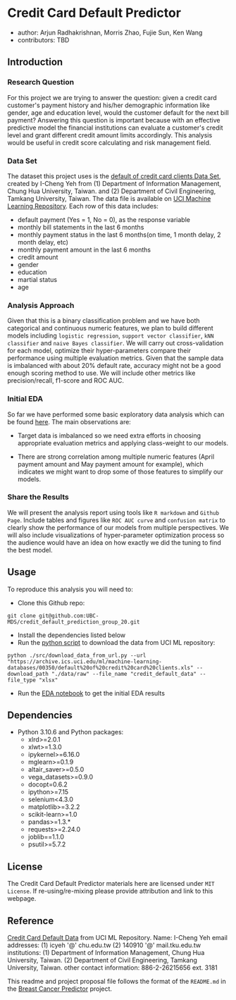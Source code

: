 # Credit Card Default Predictor

  - author: Arjun Radhakrishnan, Morris Zhao, Fujie Sun, Ken Wang
  - contributors: TBD

## Introduction

### Research Question

For this project we are trying to answer the question: given a credit card customer's payment history and his/her demographic information like gender, age and education level, would the customer default for the next bill payment? Answering this question is important because with an effective predictive model the financial institutions can evaluate a customer's credit level and grant different credit amount limits accordingly. This analysis would be useful in credit score calculating and risk management field.

### Data Set

The dataset this project uses is the [default of credit card clients Data Set](https://archive.ics.uci.edu/ml/datasets/default+of+credit+card+clients), created by I-Cheng Yeh from  (1) Department of Information Management, Chung Hua University, Taiwan. and (2) Department of Civil Engineering, Tamkang University, Taiwan. The data file is available on [UCI Machine Learning Repository](https://archive.ics.uci.edu/ml/datasets/default+of+credit+card+clients). Each row of this data includes:

- default payment (Yes = 1, No = 0), as the response variable
- monthly bill statements in the last 6 months
- monthly payment status in the last 6 months(on time, 1 month delay, 2 month delay, etc)
- monthly payment amount in the last 6 months
- credit amount
- gender
- education
- martial status
- age

### Analysis Approach

Given that this is a binary classification problem and we have both categorical and continuous numeric features, we plan to build different models including `logistic regression`, `support vector classifier`, `kNN classifier` and `naive Bayes classifier`. We will carry out cross-validation for each model, optimize their hyper-parameters compare their performance using multiple evaluation metrics. Given that the sample data is imbalanced with about 20% default rate, accuracy might not be a good enough scoring method to use. We will include other metrics like precision/recall, f1-score and ROC AUC.

### Initial EDA

So far we have performed some basic exploratory data analysis which can be found [here](https://github.com/UBC-MDS/credit_default_prediction_group_20/blob/main/src/EDA%20of%20data.ipynb). The main observations are:

- Target data is imbalanced so we need extra efforts in choosing appropriate evaluation metrics and applying class-weight to our models.

- There are strong correlation among multiple numeric features (April payment amount and May payment amount for example), which indicates we might want to drop some of those features to simplify our models.


### Share the Results

We will present the analysis report using tools like `R markdown` and `Github Page`. Include tables and figures like `ROC AUC curve` and `confusion matrix` to clearly show the performance of our models from multiple perspectives. We will also include visualizations of hyper-parameter optimization process so the audience would have an idea on how exactly we did the tuning to find the best model.

## Usage

To reproduce this analysis you will need to:

- Clone this Github repo:

```
git clone git@github.com:UBC-MDS/credit_default_prediction_group_20.git
```

- Install the dependencies listed below
- Run the [python script](https://github.com/UBC-MDS/credit_default_prediction_group_20/blob/main/src/download_data_from_url.py) to download the data from UCI ML repository:

```
python ./src/download_data_from_url.py --url "https://archive.ics.uci.edu/ml/machine-learning-databases/00350/default%20of%20credit%20card%20clients.xls" --download_path "./data/raw" --file_name "credit_default_data" --file_type "xlsx"
```

- Run the [EDA notebook](https://github.com/UBC-MDS/credit_default_prediction_group_20/blob/main/src/EDA%20of%20data.ipynb) to get the initial EDA results

## Dependencies

  - Python 3.10.6 and Python packages:
      - xlrd>=2.0.1
      - xlwt>=1.3.0
      - ipykernel>=6.16.0
      - mglearn>=0.1.9
      - altair_saver>=0.5.0
      - vega_datasets>=0.9.0
      - docopt=0.6.2
      - ipython>=7.15
      - selenium<4.3.0
      - matplotlib>=3.2.2
      - scikit-learn>=1.0
      - pandas>=1.3.*
      - requests>=2.24.0
      - joblib==1.1.0
      - psutil>=5.7.2

## License

The Credit Card Default Predictor materials here are licensed under `MIT License`. If re-using/re-mixing please provide attribution and link to this webpage.


## Reference

[Credit Card Default Data](https://archive.ics.uci.edu/ml/datasets/default+of+credit+card+clients) from UCI ML Repository.
Name: I-Cheng Yeh
email addresses: (1) icyeh '@' chu.edu.tw (2) 140910 '@' mail.tku.edu.tw
institutions: (1) Department of Information Management, Chung Hua University, Taiwan. (2) Department of Civil Engineering, Tamkang University, Taiwan.
other contact information: 886-2-26215656 ext. 3181


This readme and project proposal file follows the format of the `README.md` in the [Breast Cancer Predictor](https://github.com/ttimbers/breast_cancer_predictor) project.

